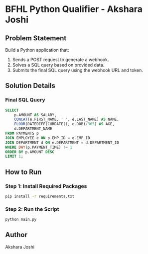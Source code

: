 
# BFHL Python Qualifier - Akshara Joshi

## Problem Statement
Build a Python application that:
1. Sends a POST request to generate a webhook.
2. Solves a SQL query based on provided data.
3. Submits the final SQL query using the webhook URL and token.

## Solution Details

### Final SQL Query
```sql
SELECT 
    p.AMOUNT AS SALARY,
    CONCAT(e.FIRST_NAME, ' ', e.LAST_NAME) AS NAME,
    FLOOR(DATEDIFF(CURDATE(), e.DOB)/365) AS AGE,
    d.DEPARTMENT_NAME
FROM PAYMENTS p
JOIN EMPLOYEE e ON p.EMP_ID = e.EMP_ID
JOIN DEPARTMENT d ON e.DEPARTMENT = d.DEPARTMENT_ID
WHERE DAY(p.PAYMENT_TIME) != 1
ORDER BY p.AMOUNT DESC
LIMIT 1;
```

## How to Run

### Step 1: Install Required Packages
```bash
pip install -r requirements.txt
```

### Step 2: Run the Script
```bash
python main.py
```

## Author
Akshara Joshi
